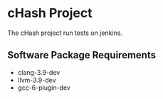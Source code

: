 cHash Project
=============
The cHash project run tests on jenkins.

Software Package Requirements
-----------------------------

- clang-3.9-dev
- llvm-3.9-dev
- gcc-6-plugin-dev
